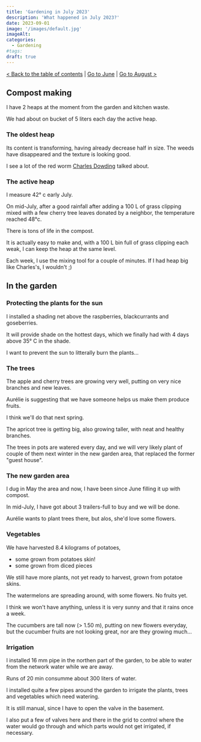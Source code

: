 ```yaml
---
title: 'Gardening in July 2023'
description: 'What happened in July 2023?'
date: 2023-09-01
image: '/images/default.jpg'
imageAlt:
categories:
  - Gardening
#tags:
draft: true
---
```


[< Back to the table of contents](index.md) | [Go to June](2023-06.md) | [Go to August >](2023-08.md)

## Compost making

I have 2 heaps at the moment from the garden and kitchen waste.

We had about on bucket of 5 liters each day the active heap.

### The oldest heap

Its content is transforming, having already decrease half in size. The weeds have disappeared and the texture is looking good.

I see a lot of the red worm [Charles Dowding](../../../tag/charles-dowding/) talked about.

### The active heap

I measure 42° c early July.

On mid-July, after a good rainfall after adding a 100 L of grass clipping mixed with a few cherry tree leaves donated by a neighbor, the temperature reached 48°c.

There is tons of life in the compost.

It is actually easy to make and, with a 100 L bin full of grass clipping each weak, I can keep the heap at the same level.

Each week, I use the mixing tool for a couple of minutes. If I had heap big like Charles's, I wouldn't ;)

## In the garden

### Protecting the plants for the sun

I installed a shading net above the raspberries, blackcurrants and goseberries.

It will provide shade on the hottest days, which we finally had with 4 days above 35° C in the shade.

I want to prevent the sun to litterally burn the plants...

### The trees

The apple and cherry trees are growing very well, putting on very nice branches and new leaves.

Aurélie is suggesting that we have someone helps us make them produce fruits.

I think we'll do that next spring.

The apricot tree is getting big, also growing taller, with neat and healthy branches.

The trees in pots are watered every day, and we will very likely plant of couple of them next winter in the new garden area, that replaced the former "guest house".

### The new garden area

I dug in May the area and now, I have been since June filling it up with compost.

In mid-July, I have got about 3 trailers-full to buy and we will be done.

Aurélie wants to plant trees there, but alos, she'd love some flowers.

### Vegetables

We have harvested 8.4 kilograms of potatoes,

- some grown from potatoes skin!
- some grown from diced pieces

We still have more plants, not yet ready to harvest, grown from potatoe skins.

The watermelons are spreading around, with some flowers. No fruits yet.

I think we won't have anything, unless it is very sunny and that it rains once a week.

The cucumbers are tall now (> 1.50 m), putting on new flowers everyday, but the cucumber fruits are not looking great, nor are they growing much...

### Irrigation

I installed 16 mm pipe in the northen part of the garden, to be able to water from the network water while we are away.

Runs of 20 min consumme about 300 liters of water.

I installed quite a few pipes around the garden to irrigate the plants, trees and vegetables which need watering.

It is still manual, since I have to open the valve in the basement.

I also put a few of valves here and there in the grid to control where the water would go through and which parts would not get irrigated, if necessary.
